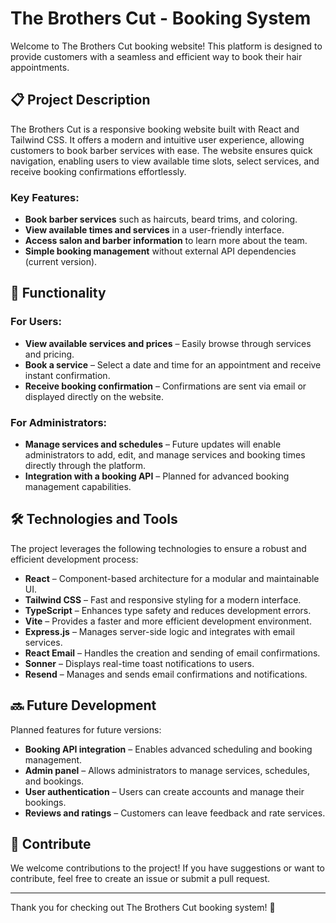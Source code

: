 # The Brothers Cut - Booking System

Welcome to The Brothers Cut booking website! This platform is designed to provide customers with a seamless and efficient way to book their hair appointments.

## 📋 Project Description
The Brothers Cut is a responsive booking website built with React and Tailwind CSS. It offers a modern and intuitive user experience, allowing customers to book barber services with ease. The website ensures quick navigation, enabling users to view available time slots, select services, and receive booking confirmations effortlessly.

### Key Features:
- **Book barber services** such as haircuts, beard trims, and coloring.
- **View available times and services** in a user-friendly interface.
- **Access salon and barber information** to learn more about the team.
- **Simple booking management** without external API dependencies (current version).

## 🚀 Functionality

### For Users:
- **View available services and prices** – Easily browse through services and pricing.
- **Book a service** – Select a date and time for an appointment and receive instant confirmation.
- **Receive booking confirmation** – Confirmations are sent via email or displayed directly on the website.

### For Administrators:
- **Manage services and schedules** – Future updates will enable administrators to add, edit, and manage services and booking times directly through the platform.
- **Integration with a booking API** – Planned for advanced booking management capabilities.

## 🛠️ Technologies and Tools
The project leverages the following technologies to ensure a robust and efficient development process:

- **React** – Component-based architecture for a modular and maintainable UI.
- **Tailwind CSS** – Fast and responsive styling for a modern interface.
- **TypeScript** – Enhances type safety and reduces development errors.
- **Vite** – Provides a faster and more efficient development environment.
- **Express.js** – Manages server-side logic and integrates with email services.
- **React Email** – Handles the creation and sending of email confirmations.
- **Sonner** – Displays real-time toast notifications to users.
- **Resend** – Manages and sends email confirmations and notifications.

## 🔜 Future Development
Planned features for future versions:
- **Booking API integration** – Enables advanced scheduling and booking management.
- **Admin panel** – Allows administrators to manage services, schedules, and bookings.
- **User authentication** – Users can create accounts and manage their bookings.
- **Reviews and ratings** – Customers can leave feedback and rate services.

## 🤝 Contribute
We welcome contributions to the project! If you have suggestions or want to contribute, feel free to create an issue or submit a pull request.

---
Thank you for checking out The Brothers Cut booking system! 🚀


